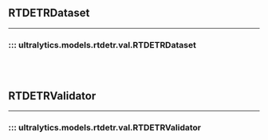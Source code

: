 ## RTDETRDataset
---
### ::: ultralytics.models.rtdetr.val.RTDETRDataset
<br><br>

## RTDETRValidator
---
### ::: ultralytics.models.rtdetr.val.RTDETRValidator
<br><br>

